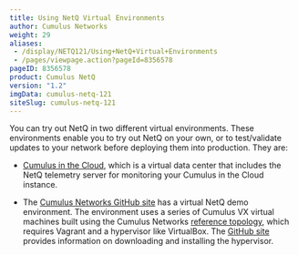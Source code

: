 ```yaml
---
title: Using NetQ Virtual Environments
author: Cumulus Networks
weight: 29
aliases:
 - /display/NETQ121/Using+NetQ+Virtual+Environments
 - /pages/viewpage.action?pageId=8356578
pageID: 8356578
product: Cumulus NetQ
version: "1.2"
imgData: cumulus-netq-121
siteSlug: cumulus-netq-121
---
```

You can try out NetQ in two different virtual environments. These
environments enable you to try out NetQ on your own, or to test/validate
updates to your network before deploying them into production. They are:

  - [Cumulus in the
    Cloud](https://cumulusnetworks.com/products/cumulus-in-the-cloud/),
    which is a virtual data center that includes the NetQ telemetry
    server for monitoring your Cumulus in the Cloud instance.

  - The [Cumulus Networks GitHub
    site](https://github.com/CumulusNetworks/cldemo-netq) has a virtual
    NetQ demo environment. The environment uses a series of Cumulus VX
    virtual machines built using the Cumulus Networks [reference
    topology](https://github.com/cumulusnetworks/cldemo-vagrant), which
    requires Vagrant and a hypervisor like VirtualBox. The [GitHub
    site](https://github.com/CumulusNetworks/cldemo-netq) provides
    information on downloading and installing the hypervisor.

